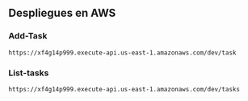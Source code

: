 ## Despliegues en AWS

### Add-Task 
	https://xf4g14p999.execute-api.us-east-1.amazonaws.com/dev/task

### List-tasks
	https://xf4g14p999.execute-api.us-east-1.amazonaws.com/dev/tasks


